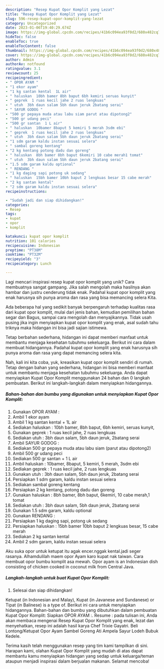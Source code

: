 ```yaml
---
description: "Resep Kupat Opor Komplit yang Lezat"
title: "Resep Kupat Opor Komplit yang Lezat"
slug: 596-resep-kupat-opor-komplit-yang-lezat
category: Uncategorized
date: 2023-01-06T19:40:29.674Z
image: https://img-global.cpcdn.com/recipes/41b6c094ea93f0d2/680x482cq70/kupat-opor-komplit-foto-resep-utama.jpg
hideToc: false
enableToc: true
enableTocContent: false
thumbnail: https://img-global.cpcdn.com/recipes/41b6c094ea93f0d2/680x482cq70/kupat-opor-komplit-foto-resep-utama.jpg
cover: https://img-global.cpcdn.com/recipes/41b6c094ea93f0d2/680x482cq70/kupat-opor-komplit-foto-resep-utama.jpg
author: Admin
authorAv: notfound
ratingvalue: 3.1
reviewcount: 25
recipeingredient:
- " OPOR AYAM "
- "1 ekor ayam"
- "1 kg santan kental  1L air"
- " haluskan  10bh bamer 8bh baput 6bh kemiri seruas kunyit"
- " geprek  1 ruas kecil jahe 2 ruas lengkuas"
- " utuh  3bh daun salam 5bh daun jeruk 2batang serai"
- " SAYUR GODOG "
- "500 gr pepaya muda atau labu siam parut atau dipotong2"
- "500 gr udang peci"
- "500 gr santan  1 L air"
- " haluskan  10bamer 8baput 5 kemiri 5 merah 3sdm ebi"
- " geprek  1 ruas kecil jahe 2 ruas lengkuas"
- " utuh  3bh daun salam 5bh daun jeruk 2batang serai"
- "1 sdm garam kaldu instan sesuai selera"
- " sambal goreng kentang"
- "2 kg kentang potong dadu dan goreng"
- " haluskan  8bh bamer 8bh baput 6kemiri 10 cabe merah1 tomat"
- " utuh  3bh daun salam 5bh daun jeruk 2batang serai"
- "1.5 sdm garam kaldu optional"
- " RENDANG "
- "1 kg daging sapi potong uk sedang"
- " haluskan  15bh bamer 10bh baput 2 lengkuas besar 15 cabe merah"
- "2 kg santan kental"
- "2 sdm garam kaldu instan sesuai selera"
recipeinstructions:

- "Sudah jadi dan siap dihidangkan!"
categories:
- Resep
tags:
- kupat
- opor
- komplit

katakunci: kupat opor komplit 
nutrition: 101 calories
recipecuisine: Indonesian
preptime: "PT38M"
cooktime: "PT32M"
recipeyield: "3"
recipecategory: Lunch

---
```





Lagi mencari inspirasi resep kupat opor komplit yang unik? Cara membuatnya sangat gampang. Jika salah mengolah maka hasilnya akan hambar dan justru cenderung tidak enak. Padahal kupat opor komplit yang enak harusnya sih punya aroma dan rasa yang bisa memancing selera Kita.





Ada beberapa hal yang sedikit banyak berpengaruh terhadap kualitas rasa dari kupat opor komplit, mulai dari jenis bahan, kemudian pemilihan bahan segar dan Bagus, sampai cara mengolah dan menyajikannya. Tidak usah pusing jika ingin menyiapkan kupat opor komplit yang enak,      asal sudah tahu triknya maka hidangan ini bisa jadi sajian istimewa.














Tetap berbahan sederhana, hidangan ini dapat memberi manfaat untuk membantu menjaga kesehatan tubuhmu sekeluarga. Berikut ini cara dalam membuat hidangannya. Padahal kupat opor komplit yang enak harusnya sih punya aroma dan rasa yang dapat memancing selera kita.






Nah, kali ini kita coba, yuk, kreasikan kupat opor komplit sendiri di rumah. Tetap dengan bahan yang sederhana, hidangan ini bisa memberi manfaat untuk membantu menjaga kesehatan tubuhmu sekeluarga. Anda dapat menyiapkan Kupat Opor Komplit menggunakan 24 bahan dan 0 langkah pembuatan. Berikut ini langkah-langkah dalam menyiapkan hidangannya.

<!--inarticleads1-->

##### Bahan-bahan dan bumbu yang digunakan untuk menyiapkan Kupat Opor Komplit:

1. Gunakan  OPOR AYAM :
1. Ambil 1 ekor ayam
1. Ambil 1 kg santan kental + 1L air
1. Sediakan  haluskan : 10bh bamer, 8bh baput, 6bh kemiri, seruas kunyit,
1. Gunakan  geprek : 1 ruas kecil jahe, 2 ruas lengkuas
1. Sediakan  utuh : 3bh daun salam, 5bh daun jeruk, 2batang serai
1. Ambil  SAYUR GODOG :
1. Sediakan 500 gr pepaya muda atau labu siam (parut atau dipotong2)
1. Ambil 500 gr udang peci
1. Sediakan 500 gr santan + 1 L air
1. Ambil  haluskan : 10bamer, 8baput, 5 kemiri, 5 merah, 3sdm ebi
1. Sediakan  geprek : 1 ruas kecil jahe, 2 ruas lengkuas
1. Gunakan  utuh : 3bh daun salam, 5bh daun jeruk, 2batang serai
1. Persiapkan 1 sdm garam, kaldu instan sesuai selera
1. Sediakan  sambal goreng kentang
1. Persiapkan 2 kg kentang, potong dadu dan goreng
1. Gunakan  haluskan : 8bh bamer, 8bh baput, 6kemiri, 10 cabe merah,1 tomat
1. Sediakan  utuh : 3bh daun salam, 5bh daun jeruk, 2batang serai
1. Gunakan 1.5 sdm garam, kaldu optional
1. Gunakan  RENDANG :
1. Persiapkan 1 kg daging sapi, potong uk sedang
1. Persiapkan  haluskan : 15bh bamer 10bh baput 2 lengkuas besar, 15 cabe merah
1. Sediakan 2 kg santan kental
1. Ambil 2 sdm garam, kaldu instan sesuai selera


Aku suka opor untuk ketupat itu agak encer.nggak kental.jadi seger rasanya. Alhamdulilah maem opor Ayam karo kupat nak taiwan. Cara membuat opor bumbu komplit asa mewah. Opor ayam is an Indonesian dish consisting of chicken cooked in coconut milk from Central Java. 

<!--inarticleads2-->

##### Langkah-langkah untuk buat Kupat Opor Komplit:


1. Selesai dan siap dihidangkan!

Ketupat (in Indonesian and Malay), Kupat (in Javanese and Sundanese) or Tipat (in Balinese) is a type of. Berikut ini cara untuk menyiapkan hidangannya. Bahan-bahan dan bumbu yang dibutuhkan dalam pembuatan Kupat Opor Komplit: Siapkan OPOR AYAM :. Resume : pada tulisan ini, Anda akan membaca mengenai Resep Kupat Opor Komplit yang enak, lezat dan menyehatkan, resep ini adalah hasil karya Chef Trixie Gayatri. Beli Lontong/Ketupat Opor Ayam Sambel Goreng Ati Ampela Sayur Lodeh Bubuk Kedele. 

Terima kasih telah menggunakan resep yang tim kami tampilkan di sini. Harapan kami, olahan Kupat Opor Komplit yang mudah di atas dapat membantu kamu menyiapkan hidangan yang sedap untuk keluarga/teman ataupun menjadi inspirasi dalam berjualan makanan. Selamat mencoba!
